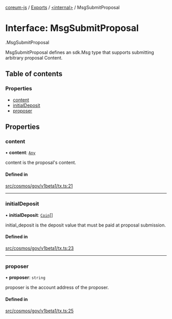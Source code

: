 [coreum-js](../README.md) / [Exports](../modules.md) / [<internal\>](../modules/internal_.md) / MsgSubmitProposal

# Interface: MsgSubmitProposal

[<internal>](../modules/internal_.md).MsgSubmitProposal

MsgSubmitProposal defines an sdk.Msg type that supports submitting arbitrary
proposal Content.

## Table of contents

### Properties

- [content](internal_.MsgSubmitProposal-1.md#content)
- [initialDeposit](internal_.MsgSubmitProposal-1.md#initialdeposit)
- [proposer](internal_.MsgSubmitProposal-1.md#proposer)

## Properties

### content

• **content**: [`Any`](../modules/internal_.md#any)

content is the proposal's content.

#### Defined in

[src/cosmos/gov/v1beta1/tx.ts:21](https://github.com/PyramydLabs/coreum-js/blob/75debec/src/cosmos/gov/v1beta1/tx.ts#L21)

___

### initialDeposit

• **initialDeposit**: [`Coin`](../modules/internal_.md#coin)[]

initial_deposit is the deposit value that must be paid at proposal submission.

#### Defined in

[src/cosmos/gov/v1beta1/tx.ts:23](https://github.com/PyramydLabs/coreum-js/blob/75debec/src/cosmos/gov/v1beta1/tx.ts#L23)

___

### proposer

• **proposer**: `string`

proposer is the account address of the proposer.

#### Defined in

[src/cosmos/gov/v1beta1/tx.ts:25](https://github.com/PyramydLabs/coreum-js/blob/75debec/src/cosmos/gov/v1beta1/tx.ts#L25)
